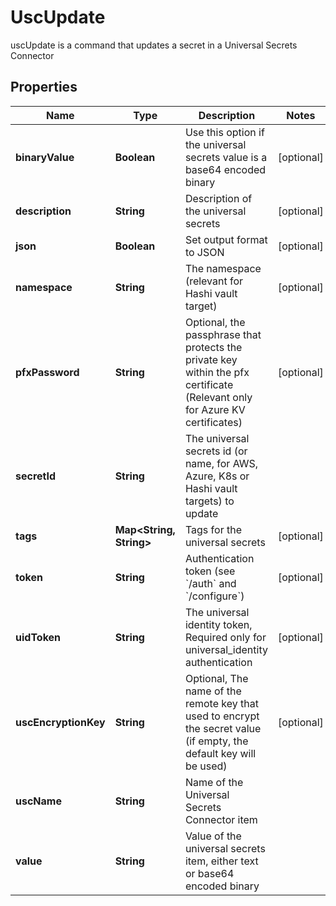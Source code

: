 

# UscUpdate

uscUpdate is a command that updates a secret in a Universal Secrets Connector

## Properties

| Name | Type | Description | Notes |
|------------ | ------------- | ------------- | -------------|
|**binaryValue** | **Boolean** | Use this option if the universal secrets value is a base64 encoded binary |  [optional] |
|**description** | **String** | Description of the universal secrets |  [optional] |
|**json** | **Boolean** | Set output format to JSON |  [optional] |
|**namespace** | **String** | The namespace (relevant for Hashi vault target) |  [optional] |
|**pfxPassword** | **String** | Optional, the passphrase that protects the private key within the pfx certificate (Relevant only for Azure KV certificates) |  [optional] |
|**secretId** | **String** | The universal secrets id (or name, for AWS, Azure, K8s or Hashi vault targets) to update |  |
|**tags** | **Map&lt;String, String&gt;** | Tags for the universal secrets |  [optional] |
|**token** | **String** | Authentication token (see &#x60;/auth&#x60; and &#x60;/configure&#x60;) |  [optional] |
|**uidToken** | **String** | The universal identity token, Required only for universal_identity authentication |  [optional] |
|**uscEncryptionKey** | **String** | Optional, The name of the remote key that used to encrypt the secret value (if empty, the default key will be used) |  [optional] |
|**uscName** | **String** | Name of the Universal Secrets Connector item |  |
|**value** | **String** | Value of the universal secrets item, either text or base64 encoded binary |  |



